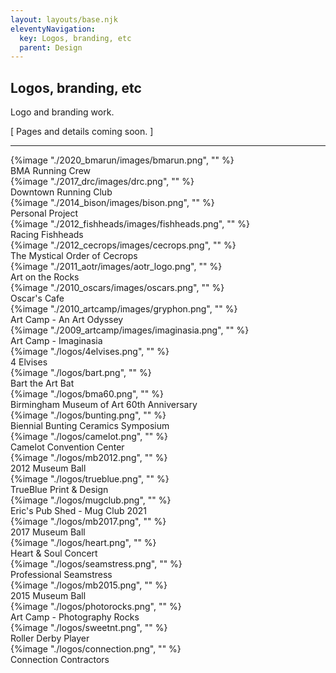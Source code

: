 ```yaml
---
layout: layouts/base.njk
eleventyNavigation:
  key: Logos, branding, etc
  parent: Design
---
```


<div class="container">
  <div class="row">
    <div class="col-12 col-12-md col-3-lg">
            <h2>Logos, branding, etc</h2>
    </div>
    <div class="col">
          <p>Logo and branding work.</P>
          <p>[ Pages and details coming soon. ]</p>
    </div> 
  </div>
  <hr>
  <div class="row">
        <div class="col-12 col-12-md col-3-lg"></div>
        <div class="col">
          {%image "./2020_bmarun/images/bmarun.png", "" %}
          <figcaption>BMA Running Crew</figcaption>
        </div>
        <div class="col">
          {%image "./2017_drc/images/drc.png", "" %}
          <figcaption>Downtown Running Club</figcaption>
        </div>
        <div class="col">
          {%image "./2014_bison/images/bison.png", "" %}
          <figcaption>Personal Project</figcaption>
        </div>
    </div>
  <div class="row">
        <div class="col-12 col-12-md col-3-lg"></div>
        <div class="col">
          {%image "./2012_fishheads/images/fishheads.png", "" %}
          <figcaption>Racing Fishheads</figcaption>
        </div>
        <div class="col">
          {%image "./2012_cecrops/images/cecrops.png", "" %}
          <figcaption>The Mystical Order of Cecrops</figcaption>
        </div>
        <div class="col">
          {%image "./2011_aotr/images/aotr_logo.png", "" %}
        <figcaption>Art on the Rocks</figcaption>
        </div>
    </div>
  <div class="row">
        <div class="col-12 col-12-md col-3-lg"></div>
        <div class="col">
          {%image "./2010_oscars/images/oscars.png", "" %}
          <figcaption>Oscar's Cafe</figcaption>
        </div>
        <div class="col">
          {%image "./2010_artcamp/images/gryphon.png", "" %}
          <figcaption>Art Camp - An Art Odyssey</figcaption>
        </div>
        <div class="col">
          {%image "./2009_artcamp/images/imaginasia.png", "" %}
          <figcaption>Art Camp - Imaginasia</figcaption>
        </div>
    </div>
  <div class="row">
        <div class="col-12 col-12-md col-3-lg"></div>
        <div class="col">
          {%image "./logos/4elvises.png", "" %}
          <figcaption>4 Elvises</figcaption>
        </div>
        <div class="col">
          {%image "./logos/bart.png", "" %}
          <figcaption>Bart the Art Bat</figcaption>
        </div>
        <div class="col">
          {%image "./logos/bma60.png", "" %}
        <figcaption>Birmingham Museum of Art 60th Anniversary</figcaption>
        </div>
    </div>
  <div class="row">
        <div class="col-12 col-12-md col-3-lg"></div>
        <div class="col">
          {%image "./logos/bunting.png", "" %}
          <figcaption>Biennial Bunting Ceramics Symposium</figcaption>
        </div>
        <div class="col">
          {%image "./logos/camelot.png", "" %}
          <figcaption>Camelot Convention Center</figcaption>
        </div>
        <div class="col">
          {%image "./logos/mb2012.png", "" %}
        <figcaption>2012 Museum Ball</figcaption>
        </div>
    </div>
  <div class="row">
        <div class="col-12 col-12-md col-3-lg"></div>
        <div class="col">
          {%image "./logos/trueblue.png", "" %}
          <figcaption>TrueBlue Print & Design</figcaption>
        </div>
        <div class="col">
          {%image "./logos/mugclub.png", "" %}
          <figcaption>Eric's Pub Shed - Mug Club 2021</figcaption>
        </div>
        <div class="col">
          {%image "./logos/mb2017.png", "" %}
        <figcaption>2017 Museum Ball</figcaption>
        </div>
    </div>
  <div class="row">
        <div class="col-12 col-12-md col-3-lg"></div>
        <div class="col">
          {%image "./logos/heart.png", "" %}
          <figcaption>Heart & Soul Concert</figcaption>
        </div>
        <div class="col">
          {%image "./logos/seamstress.png", "" %}
          <figcaption>Professional Seamstress</figcaption>
        </div>
        <div class="col">
          {%image "./logos/mb2015.png", "" %}
        <figcaption>2015 Museum Ball</figcaption>
        </div>
    </div>
  <div class="row">
        <div class="col-12 col-12-md col-3-lg"></div>
        <div class="col">
          {%image "./logos/photorocks.png", "" %}
          <figcaption>Art Camp - Photography Rocks</figcaption>
        </div>
        <div class="col">
          {%image "./logos/sweetnt.png", "" %}
          <figcaption>Roller Derby Player</figcaption>
        </div>
        <div class="col">
          {%image "./logos/connection.png", "" %}
        <figcaption>Connection Contractors</figcaption>
        </div>
    </div>
  </div>
